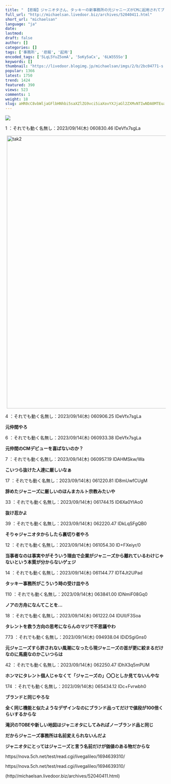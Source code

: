 ```yaml
---
title: " 【悲報】ジャニオタさん、タッキーの新事務所の元ジャニーズがCMに起用されてブチギレる"
full_url: "http://michaelsan.livedoor.biz/archives/52040411.html"
short_url: "michaelsan"
language: "ja"
date: 
lastmod: 
draft: false
author: []
categories: []
tags: ['事務所', '悲報', '起用']
encoded_tags: ['5LqL5YuZ5omA', '5oKy5aCx', '6LW355So']
keywords: []
thumbnail: "https://livedoor.blogimg.jp/michaelsan/imgs/2/b/2bc04771-s.jpg"
popular: 1366
latest: 1750
trend: 1424
featured: 390
views: 523
comments: 1
weight: 18
slug: aHR0cC8vbWljaGFlbHNhbi5saXZlZG9vci5iaXovYXJjaGl2ZXMvNTIwNDA0MTEuaHRtbA==
---
```


![](https://livedoor.blogimg.jp/michaelsan/imgs/2/b/2bc04771-s.jpg)

<div><p>1 ：それでも動く名無し：2023/09/14(木) 060830.46 IDeVfx7sgLa</p><a target='_blank' title='tak2' href='https//livedoor.blogimg.jp/michaelsan/imgs/b/9/b9a00f3d.jpg'><img class='pict' hspace='5' alt='tak2' border='0' height='865' width='680' src='https//livedoor.blogimg.jp/michaelsan/imgs/b/9/b9a00f3d-s.jpg'></a><p>4 ：それでも動く名無し：2023/09/14(木) 060906.25 IDeVfx7sgLa</p><b><p>元仲間やろ</p></b><p>6 ：それでも動く名無し：2023/09/14(木) 060933.38 IDeVfx7sgLa</p><b><p>元仲間のCMデビューを喜ばないのか？ </p></b><p>7 ：それでも動く名無し：2023/09/14(木) 060957.19 IDAHMSkw/Wa</p><b><p>こいつら抜けた人達に厳しいなぁ </p></b><p>17 ：それでも動く名無し：2023/09/14(木) 061220.81 ID8mUwfCUgM</p><b><p>辞めたジャニーズに厳しいのほんまカルト宗教みたいや </p></b><p>33 ：それでも動く名無し：2023/09/14(木) 061744.15 ID6Xa0YIAo0</p><b><p>抜け忍かよ </p></b><p>39 ：それでも動く名無し：2023/09/14(木) 062220.47 IDkLqSFgQB0</p><b><p>そりゃジャニオタからしたら裏切り者やろ </p></b><p>12 ：それでも動く名無し：2023/09/14(木) 061054.30 ID+FXeiyr/0</p><b><p>当事者なのは事実やがそういう理由で企業がジャニーズから離れているわけじゃないという本質が分からないゲェジ </p></b><p>14 ：それでも動く名無し：2023/09/14(木) 061144.77 IDT4Jt2UPad</p><b><p>タッキー事務所がこういう時の受け皿やろ</p></b><p>110 ：それでも動く名無し：2023/09/14(木) 063841.00 IDNmiF08Gq0</p><b><p>ノアの方舟になんてことを…</p></b><p>18 ：それでも動く名無し：2023/09/14(木) 061222.04 IDUll/F3Soa</p><b><p>タレントを救う方向の思考にならんのマジで不思議やわ </p></b><p>773 ：それでも動く名無し：2023/09/14(木) 094938.04 IDiDSgiGns0</p><b><p>元ジャニーズすら許されない風潮になったら現ジャニーズの首が更に絞まるだけなのに馬鹿なのかこいつらは </p></b><p>42 ：それでも動く名無し：2023/09/14(木) 062250.47 IDhX3q5mPUM</p><b><p>ホンマにタレント個人じゃなくて「ジャニーズの」〇〇としか見てないんやな </p></b><p>174 ：それでも動く名無し：2023/09/14(木) 065434.12 IDc+Fvrwbh0</p><p><b><p>ブランドと同じやろな</p></b></p><p><b><p></p></b></p><p><b><p>全く同じ機能と似たようなデザインなのにブランド品ってだけで値段が100倍くらいするからな</p></b></p><p><b><p></p></b></p><p><b><p>滝沢のTOBEや新しい地図はジャニオタにしてみればノーブランド品と同じ</p></b></p><p><b><p></p></b></p><p><b><p>だからジャニーズ事務所は名前変えられないんだよ</p></b></p><p><b><p></p></b></p><b><p>ジャニオタにとってはジャニーズと言う名前だけが価値のある物だからな </p></b>https//nova.5ch.net/test/read.cgi/livegalileo/1694639310/<br clear='all'> <p id='a6850dc6aefc0d5bbff2bea180d92d89'> </p> <p id='a6850dc6aefc0d5bbff2bea180d92d89'> </p> <p class='alistcloud-container-6795'></p> <p>https//nova.5ch.net/test/read.cgi/livegalileo/1694639310/</p></div>

(http//michaelsan.livedoor.biz/archives/52040411.html)
